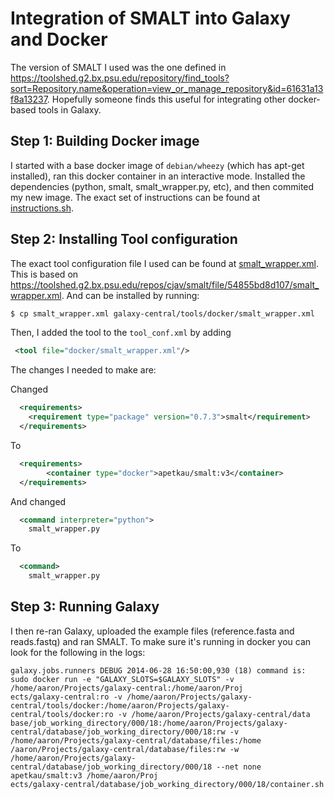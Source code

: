 Integration of SMALT into Galaxy and Docker
===========================================

The version of SMALT I used was the one defined in https://toolshed.g2.bx.psu.edu/repository/find_tools?sort=Repository.name&operation=view_or_manage_repository&id=61631a13f8a13237.  Hopefully someone finds this useful for integrating other docker-based tools in Galaxy.

Step 1: Building Docker image
-----------------------------

I started with a base docker image of `debian/wheezy` (which has apt-get installed), ran this docker container in an interactive mode.  Installed the dependencies (python, smalt, smalt_wrapper.py, etc), and then commited my new image.  The exact set of instructions can be found at [instructions.sh](instructions.sh).

Step 2: Installing Tool configuration
-------------------------------------

The exact tool configuration file I used can be found at [smalt_wrapper.xml](smalt_wrapper.xml).  This is based on https://toolshed.g2.bx.psu.edu/repos/cjav/smalt/file/54855bd8d107/smalt_wrapper.xml.  And can be installed by running:

```bash
$ cp smalt_wrapper.xml galaxy-central/tools/docker/smalt_wrapper.xml
```

Then, I added the tool to the `tool_conf.xml` by adding

```xml
 <tool file="docker/smalt_wrapper.xml"/>
```

The changes I needed to make are:

Changed

```xml
  <requirements>
    <requirement type="package" version="0.7.3">smalt</requirement>
  </requirements>
```

To

```xml
  <requirements>
        <container type="docker">apetkau/smalt:v3</container>
  </requirements>
```

And changed

```xml
  <command interpreter="python">
    smalt_wrapper.py
```

To

```xml
  <command>
    smalt_wrapper.py
```

Step 3: Running Galaxy
----------------------

I then re-ran Galaxy, uploaded the example files (reference.fasta and reads.fastq) and ran SMALT.  To make sure it's running in docker you can look for the following in the logs:

```
galaxy.jobs.runners DEBUG 2014-06-28 16:50:00,930 (18) command is: sudo docker run -e "GALAXY_SLOTS=$GALAXY_SLOTS" -v /home/aaron/Projects/galaxy-central:/home/aaron/Proj
ects/galaxy-central:ro -v /home/aaron/Projects/galaxy-central/tools/docker:/home/aaron/Projects/galaxy-central/tools/docker:ro -v /home/aaron/Projects/galaxy-central/data
base/job_working_directory/000/18:/home/aaron/Projects/galaxy-central/database/job_working_directory/000/18:rw -v /home/aaron/Projects/galaxy-central/database/files:/home
/aaron/Projects/galaxy-central/database/files:rw -w /home/aaron/Projects/galaxy-central/database/job_working_directory/000/18 --net none apetkau/smalt:v3 /home/aaron/Proj
ects/galaxy-central/database/job_working_directory/000/18/container.sh
```
